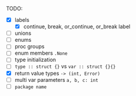 TODO:

-   [x] labels
    -   [x] continue, break, or_continue, or_break label
-   [ ] unions
-   [ ] enums
-   [ ] proc groups
-   [ ] enum members `.None`
-   [ ] type initialization
-   [ ] `type :: struct {}` vs `var :: struct {}{}`
-   [x] return value types `-> (int, Error)`
-   [ ] multi var parameters `a, b, c: int`
-   [ ] `package name`
